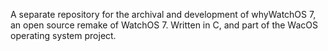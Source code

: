 A separate repository for the archival and development of whyWatchOS 7, an open source remake of WatchOS 7. Written in C, and part of the WacOS operating system project.

